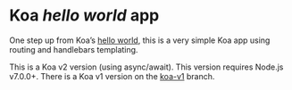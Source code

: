 Koa *hello world* app
=====================

One step up from Koa’s [hello world](http://koajs.com#application), this is a very simple Koa app
using routing and handlebars templating.

This is a Koa v2 version (using async/await). This version requires Node.js v7.0.0+. There is a Koa 
v1 version on the [koa-v1](../../tree/koa-v1) branch.
